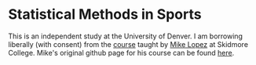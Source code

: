 # Statistical Methods in Sports

This is an independent study at the University of Denver.  I am borrowing 
liberally (with consent) from the
[course](https://statsbylopez.com/stats-sports-class/) taught by 
[Mike Lopez](https://statsbylopez.com/) at Skidmore College.  Mike's original github page for his course can be found
[here](https://github.com/statsbylopez/StatsSports). 
